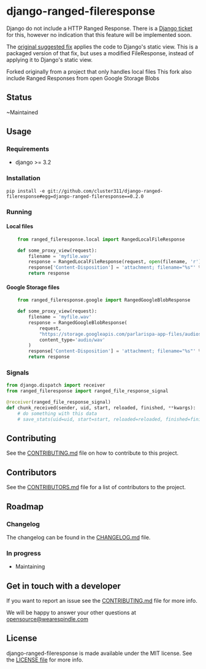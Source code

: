 # django-ranged-fileresponse

Django do not include a HTTP Ranged Response. There is a [Django ticket](https://code.djangoproject.com/ticket/22479)
for this, however no indication that this feature will be implemented soon.

The [original suggested fix](https://github.com/satchamo/django/commit/2ce75c5c4bee2a858c0214d136bfcd351fcde11d)
applies the code to Django's static view. This is a packaged version of that fix,
but uses a modified FileResponse, instead of applying it to Django's static view.

Forked originally from a project that only handles local files
This fork also include Ranged Responses from open Google Storage Blobs

## Status

~Maintained

## Usage

### Requirements

 * django >= 3.2

### Installation

    pip install -e git://github.com/cluster311/django-ranged-fileresponse#egg=django-ranged-fileresponse==0.2.0

### Running

#### Local files

```python
    from ranged_fileresponse.local import RangedLocalFileResponse

    def some_proxy_view(request):
        filename = 'myfile.wav'
        response = RangedLocalFileResponse(request, open(filename, 'r'), content_type='audio/wav')
        response['Content-Disposition'] = 'attachment; filename="%s"' % filename
        return response
```

#### Google Storage files

```python
    from ranged_fileresponse.google import RangedGoogleBlobResponse

    def some_proxy_view(request):
        filename = 'myfile.wav'
        response = RangedGoogleBlobResponse(
            request,
            "https://storage.googleapis.com/parlarispa-app-files/audios/s02e38-adria-mercader.mp3",  # the media URL
            content_type='audio/wav'
        )
        response['Content-Disposition'] = 'attachment; filename="%s"' % filename
        return response
```

### Signals

```python
from django.dispatch import receiver
from ranged_fileresponse import ranged_file_response_signal

@receiver(ranged_file_response_signal)
def chunk_received(sender, uid, start, reloaded, finished, **kwargs):
    # do something with this data
    # save_stats(uid=uid, start=start, reloaded=reloaded, finished=finished)
```

## Contributing

See the [CONTRIBUTING.md](CONTRIBUTING.md) file on how to contribute to this project.

## Contributors

See the [CONTRIBUTORS.md](CONTRIBUTORS.md) file for a list of contributors to the project.

## Roadmap

### Changelog

The changelog can be found in the [CHANGELOG.md](CHANGELOG.md) file.

### In progress

 * Maintaining

## Get in touch with a developer

If you want to report an issue see the [CONTRIBUTING.md](CONTRIBUTING.md) file for more info.

We will be happy to answer your other questions at opensource@wearespindle.com

## License

django-ranged-fileresponse is made available under the MIT license. See the [LICENSE file](LICENSE) for more info.
